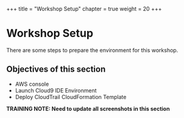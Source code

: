 +++
title = "Workshop Setup"
chapter = true
weight = 20
+++

# Workshop Setup

There are some steps to prepare the environment for this workshop.

## Objectives of this section
* AWS console
* Launch Cloud9 IDE Environment
* Deploy CloudTrail CloudFormation Template


**TRAINING NOTE: Need to update all screenshots in this section**
